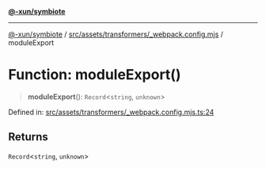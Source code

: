 [**@-xun/symbiote**](../../../../../README.md)

***

[@-xun/symbiote](../../../../../README.md) / [src/assets/transformers/\_webpack.config.mjs](../README.md) / moduleExport

# Function: moduleExport()

> **moduleExport**(): `Record`\<`string`, `unknown`\>

Defined in: [src/assets/transformers/\_webpack.config.mjs.ts:24](https://github.com/Xunnamius/symbiote/blob/3708c142929779cedae6f80fd8d92e8d468daaf9/src/assets/transformers/_webpack.config.mjs.ts#L24)

## Returns

`Record`\<`string`, `unknown`\>
